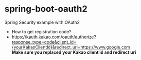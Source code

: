 # spring-boot-oauth2
Spring Security example with OAuth2

- How to get registration code?
- https://kauth.kakao.com/oauth/authorize?response_type=code&client_id={yourKakaoClientId}&redirect_uri=https://www.google.com
  <br><b>Make sure you replaced your Kakao client id and redirect uri</b>

